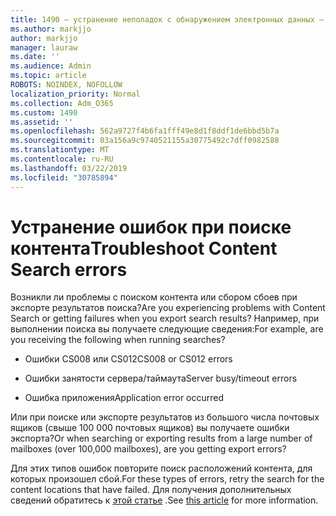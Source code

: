 ```yaml
---
title: 1490 — устранение неполадок с обнаружением электронных данных — ошибки
ms.author: markjjo
author: markjjo
manager: lauraw
ms.date: ''
ms.audience: Admin
ms.topic: article
ROBOTS: NOINDEX, NOFOLLOW
localization_priority: Normal
ms.collection: Adm_O365
ms.custom: 1490
ms.assetid: ''
ms.openlocfilehash: 562a9727f4b6fa1fff49e8d1f8ddf1de6bbd5b7a
ms.sourcegitcommit: 03a156a9c9740521155a30775492c7dff0982588
ms.translationtype: MT
ms.contentlocale: ru-RU
ms.lasthandoff: 03/22/2019
ms.locfileid: "30785894"
---
```

# <a name="troubleshoot-content-search-errors"></a><span data-ttu-id="ceee5-102">Устранение ошибок при поиске контента</span><span class="sxs-lookup"><span data-stu-id="ceee5-102">Troubleshoot Content Search errors</span></span>

<span data-ttu-id="ceee5-103">Возникли ли проблемы с поиском контента или сбором сбоев при экспорте результатов поиска?</span><span class="sxs-lookup"><span data-stu-id="ceee5-103">Are you experiencing problems with Content Search or getting failures when you export search results?</span></span>
<span data-ttu-id="ceee5-104">Например, при выполнении поиска вы получаете следующие сведения:</span><span class="sxs-lookup"><span data-stu-id="ceee5-104">For example, are you receiving the following when running searches?</span></span>

- <span data-ttu-id="ceee5-105">Ошибки CS008 или CS012</span><span class="sxs-lookup"><span data-stu-id="ceee5-105">CS008 or CS012 errors</span></span>

- <span data-ttu-id="ceee5-106">Ошибки занятости сервера/таймаута</span><span class="sxs-lookup"><span data-stu-id="ceee5-106">Server busy/timeout errors</span></span>

- <span data-ttu-id="ceee5-107">Ошибка приложения</span><span class="sxs-lookup"><span data-stu-id="ceee5-107">Application error occurred</span></span>

<span data-ttu-id="ceee5-108">Или при поиске или экспорте результатов из большого числа почтовых ящиков (свыше 100 000 почтовых ящиков) вы получаете ошибки экспорта?</span><span class="sxs-lookup"><span data-stu-id="ceee5-108">Or when searching or exporting results from a large number of mailboxes (over 100,000 mailboxes), are you getting export errors?</span></span>

<span data-ttu-id="ceee5-109">Для этих типов ошибок повторите поиск расположений контента, для которых произошел сбой.</span><span class="sxs-lookup"><span data-stu-id="ceee5-109">For these types of errors, retry the search for the content locations that have failed.</span></span> <span data-ttu-id="ceee5-110">Для получения дополнительных сведений обратитесь к [этой статье](https://docs.microsoft.com/office365/securitycompliance/retry-failed-content-search) .</span><span class="sxs-lookup"><span data-stu-id="ceee5-110">See  [this article](https://docs.microsoft.com/office365/securitycompliance/retry-failed-content-search) for more information.</span></span>
